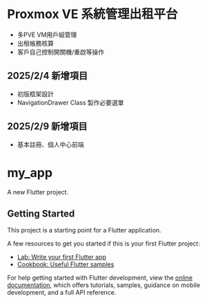 # Proxmox VE 系統管理出租平台

- 多PVE VM用戶組管理
- 出租帳務核算
- 客戶自己控制開關機/重啟等操作

## 2025/2/4 新增項目
- 初版框架設計
- NavigationDrawer Class 製作必要選單

## 2025/2/9 新增項目
- 基本註冊、個人中心前端
  
# my_app

A new Flutter project.

## Getting Started

This project is a starting point for a Flutter application.

A few resources to get you started if this is your first Flutter project:

- [Lab: Write your first Flutter app](https://docs.flutter.dev/get-started/codelab)
- [Cookbook: Useful Flutter samples](https://docs.flutter.dev/cookbook)

For help getting started with Flutter development, view the
[online documentation](https://docs.flutter.dev/), which offers tutorials,
samples, guidance on mobile development, and a full API reference.
